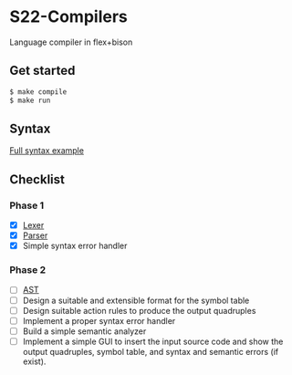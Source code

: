 # S22-Compilers
Language compiler in flex+bison

## Get started
```sh
$ make compile
$ make run
```

## Syntax
[Full syntax example](examples/full.program)

## Checklist
### Phase 1
- [x] [Lexer](src/Lexer.l)
- [x] [Parser](src/Parser.y)
- [x] Simple syntax error handler

### Phase 2
- [ ] [AST](src/AST/AST.h)
- [ ] Design a suitable and extensible format for the symbol table
- [ ] Design suitable action rules to produce the output quadruples
- [ ] Implement a proper syntax error handler
- [ ] Build a simple semantic analyzer
- [ ] Implement a simple GUI to insert the input source code and show the output quadruples, symbol table, and syntax and semantic errors (if exist).
